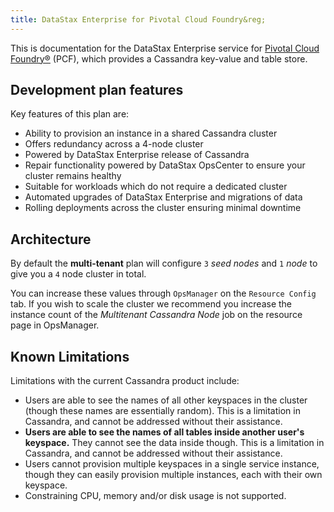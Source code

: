 ```yaml
---
title: DataStax Enterprise for Pivotal Cloud Foundry&reg;
---
```


This is documentation for the DataStax Enterprise service for [Pivotal Cloud Foundry&reg;](https://network.pivotal.io/products/pivotal-cf) (PCF), which provides a Cassandra key-value and table store.

## Development plan features
Key features of this plan are:

* Ability to provision an instance in a shared Cassandra cluster
* Offers redundancy across a 4-node cluster
* Powered by DataStax Enterprise release of Cassandra
* Repair functionality powered by DataStax OpsCenter to ensure your cluster remains healthy
* Suitable for workloads which do not require a dedicated cluster
* Automated upgrades of DataStax Enterprise and migrations of data
* Rolling deployments across the cluster ensuring minimal downtime

## Architecture
By default the **multi-tenant** plan will configure `3` *seed nodes* and `1` *node* to give you a `4` node cluster in total.

You can increase these values through `OpsManager` on the `Resource Config` tab.
If you wish to scale the cluster we recommend you increase the instance count of the *Multitenant Cassandra Node* job on the resource page in OpsManager.

## Known Limitations

Limitations with the current Cassandra product include:

* Users are able to see the names of all other keyspaces in the cluster (though these names are essentially random). This is a limitation in Cassandra, and cannot be addressed without their assistance.
* **Users are able to see the names of all tables inside another user's keyspace.**  They cannot see the data inside though. This is a limitation in Cassandra, and cannot be addressed without their assistance.
* Users cannot provision multiple keyspaces in a single service instance,
  though they can easily provision multiple instances, each with their own
  keyspace.
* Constraining CPU, memory and/or disk usage is not supported.
